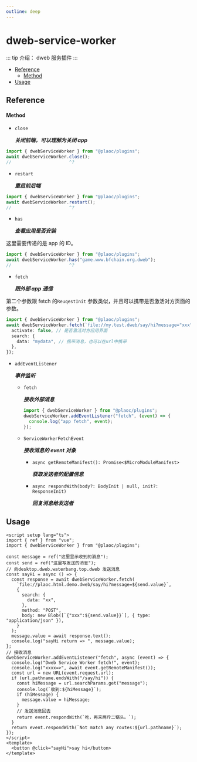 ```yaml
---
outline: deep
---
```


# dweb-service-worker

<Badges name="@plaoc/plugins" />
<Platform supports="iOS,Android,MacOS,Windows" />

::: tip 介绍：
dweb 服务插件
:::

- [Reference](#reference)
  - [Method](#method)
- [Usage](#usage)

## Reference

#### Method

- `close`

  **_关闭前端，可以理解为关闭 app_**

```ts twoslash
import { dwebServiceWorker } from "@plaoc/plugins";
await dwebServiceWorker.close();
//                      ^?
```

- `restart`

  **_重启前后端_**

```ts twoslash
import { dwebServiceWorker } from "@plaoc/plugins";
await dwebServiceWorker.restart();
//                      ^?
```

- `has`

  **_查看应用是否安装_**

这里需要传递的是 app 的 ID。

```ts twoslash
import { dwebServiceWorker } from "@plaoc/plugins";
await dwebServiceWorker.has("game.www.bfchain.org.dweb");
//                      ^?
```

- `fetch`

  **_跟外部 app 通信_**

第二个参数跟 fetch 的`ReuqestInit` 参数类似，并且可以携带是否激活对方页面的参数。

```ts twoslash
import { dwebServiceWorker } from "@plaoc/plugins";
await dwebServiceWorker.fetch(`file://my.test.dweb/say/hi?message="xxx"`, {
  activate: false, // 是否激活对方应用界面
  search: {
    data: "mydata", // 携带消息，也可以在url中携带
  },
});
```

- `addEventListener`

  **_事件监听_**

  - `fetch`

    **_接收外部消息_**

    ```ts twoslash
    import { dwebServiceWorker } from "@plaoc/plugins";
    dwebServiceWorker.addEventListener("fetch", (event) => {
      console.log("app fetch", event);
    });
    ```

  - `ServiceWorkerFetchEvent`

    **_接收消息的 event 对象_**

    - `async getRemoteManifest(): Promise<$MicroModuleManifest>`

      **_获取发送者的配置信息_**

    - `async respondWith(body?: BodyInit | null, init?: ResponseInit)`

      **_回复消息给发送者_**

## Usage

```vue twoslash
<script setup lang="ts">
import { ref } from "vue";
import { dwebServiceWorker } from "@plaoc/plugins";

const message = ref("这里显示收到的消息");
const send = ref("这里写发送的消息");
// 向desktop.dweb.waterbang.top.dweb 发送消息
const sayHi = async () => {
  const response = await dwebServiceWorker.fetch(
    `file://plaoc.html.demo.dweb/say/hi?message=${send.value}`,
    {
      search: {
        data: "xx",
      },
      method: "POST",
      body: new Blob([`{"xxx":${send.value}}`], { type: "application/json" }),
    }
  );
  message.value = await response.text();
  console.log("sayHi return => ", message.value);
};
// 接收消息
dwebServiceWorker.addEventListener("fetch", async (event) => {
  console.log("Dweb Service Worker fetch!", event);
  console.log("xxxx=>", await event.getRemoteManifest());
  const url = new URL(event.request.url);
  if (url.pathname.endsWith("/say/hi")) {
    const hiMessage = url.searchParams.get("message");
    console.log(`收到:${hiMessage}`);
    if (hiMessage) {
      message.value = hiMessage;
    }
    // 发送消息回去
    return event.respondWith(`吃，再来两斤二锅头。`);
  }
  return event.respondWith(`Not match any routes:${url.pathname}`);
});
</script>
<template>
  <button @click="sayHi">say hi</button>
</template>
```
